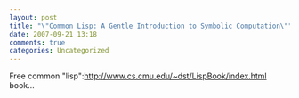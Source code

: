 ```yaml
---
layout: post
title: "\"Common Lisp: A Gentle Introduction to Symbolic Computation\""
date: 2007-09-21 13:18
comments: true
categories: Uncategorized
---
```

Free common "lisp":http://www.cs.cmu.edu/~dst/LispBook/index.html book...
